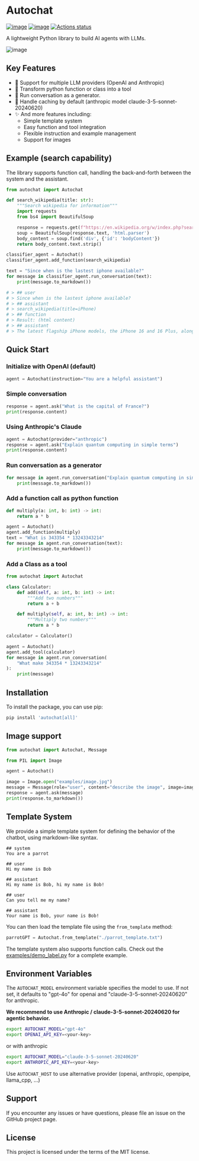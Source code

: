 # Autochat

[![image](https://img.shields.io/pypi/v/autochat.svg)](https://pypi.python.org/pypi/autochat)
[![image](https://img.shields.io/github/license/BenderV/autochat)](https://github.com/BenderV/autochat/blob/master/LICENSE)
[![Actions status](https://github.com/BenderV/autochat/actions/workflows/test.yml/badge.svg)](https://github.com/BenderV/autochat/actions)

A lightweight Python library to build AI agents with LLMs.

![image](https://www-cdn.anthropic.com/images/4zrzovbb/website/58d9f10c985c4eb5d53798dea315f7bb5ab6249e-2401x1000.png)

## Key Features

- 🤝 Support for multiple LLM providers (OpenAI and Anthropic)
- 🐍 Transform python function or class into a tool
- 🔁 Run conversation as a generator.
- 🙈 Handle caching by default (anthropic model claude-3-5-sonnet-20240620)
- ✨ And more features including:
  - Simple template system
  - Easy function and tool integration
  - Flexible instruction and example management
  - Support for images

## Example (search capability)

The library supports function call, handling the back-and-forth between the system and the assistant.

```python
from autochat import Autochat

def search_wikipedia(title: str):
    """Search wikipedia for information"""
    import requests
    from bs4 import BeautifulSoup

    response = requests.get(f"https://en.wikipedia.org/w/index.php?search={title}&title=Special%3ASearch")
    soup = BeautifulSoup(response.text, 'html.parser')
    body_content = soup.find('div', {'id': 'bodyContent'})
    return body_content.text.strip()

classifier_agent = Autochat()
classifier_agent.add_function(search_wikipedia)

text = "Since when is the lastest iphone available?"
for message in classifier_agent.run_conversation(text):
    print(message.to_markdown())

# > ## user
# > Since when is the lastest iphone available?
# > ## assistant
# > search_wikipedia(title=iPhone)
# > ## function
# > Result: (html content)
# > ## assistant
# > The latest flagship iPhone models, the iPhone 16 and 16 Plus, along with the higher-end iPhone 16 Pro and 16 Pro Max, were available as of January 1, 2024.
```

## Quick Start

### Initialize with OpenAI (default)

```python
agent = Autochat(instruction="You are a helpful assistant")
```

### Simple conversation

```python
response = agent.ask("What is the capital of France?")
print(response.content)
```

### Using Anthropic's Claude

```python
agent = Autochat(provider="anthropic")
response = agent.ask("Explain quantum computing in simple terms")
print(response.content)
```

### Run conversation as a generator

```python
for message in agent.run_conversation("Explain quantum computing in simple terms"):
    print(message.to_markdown())
```

### Add a function call as python function

```python
def multiply(a: int, b: int) -> int:
    return a * b

agent = Autochat()
agent.add_function(multiply)
text = "What is 343354 * 13243343214"
for message in agent.run_conversation(text):
    print(message.to_markdown())
```

### Add a Class as a tool

```python
from autochat import Autochat

class Calculator:
    def add(self, a: int, b: int) -> int:
        """Add two numbers"""
        return a + b

    def multiply(self, a: int, b: int) -> int:
        """Multiply two numbers"""
        return a * b

calculator = Calculator()

agent = Autochat()
agent.add_tool(calculator)
for message in agent.run_conversation(
    "What make 343354 * 13243343214"
):
    print(message)
```

## Installation

To install the package, you can use pip:

```bash
pip install 'autochat[all]'
```

## Image support

```python
from autochat import Autochat, Message

from PIL import Image

agent = Autochat()

image = Image.open("examples/image.jpg")
message = Message(role="user", content="describe the image", image=image)
response = agent.ask(message)
print(response.to_markdown())
```

## Template System

We provide a simple template system for defining the behavior of the chatbot, using markdown-like syntax.

```
## system
You are a parrot

## user
Hi my name is Bob

## assistant
Hi my name is Bob, hi my name is Bob!

## user
Can you tell me my name?

## assistant
Your name is Bob, your name is Bob!
```

You can then load the template file using the `from_template` method:

```python
parrotGPT = Autochat.from_template("./parrot_template.txt")
```

The template system also supports function calls. Check out the [examples/demo_label.py](examples/demo_label.py) for a complete example.

## Environment Variables

The `AUTOCHAT_MODEL` environment variable specifies the model to use. If not set, it defaults to "gpt-4o" for openai and "claude-3-5-sonnet-20240620" for anthropic.

**We recommend to use Anthropic / claude-3-5-sonnet-20240620 for agentic behavior.**

```bash
export AUTOCHAT_MODEL="gpt-4o"
export OPENAI_API_KEY=<your-key>
```

or with anthropic

```bash
export AUTOCHAT_MODEL="claude-3-5-sonnet-20240620"
export ANTHROPIC_API_KEY=<your-key>
```

Use `AUTOCHAT_HOST` to use alternative provider (openai, anthropic, openpipe, llama_cpp, ...)

## Support

If you encounter any issues or have questions, please file an issue on the GitHub project page.

## License

This project is licensed under the terms of the MIT license.

